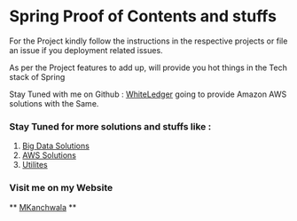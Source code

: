 # Spring Proof of Contents and stuffs


For the Project kindly follow the instructions in the respective projects or file an issue if you deployment related issues.

As per the Project features to add up, will provide you hot things in the Tech stack of Spring

Stay Tuned with me on Github : [WhiteLedger](https://github.com/mkanchwala/WhiteLedger.git) going to provide Amazon AWS solutions with the Same.

### Stay Tuned for more solutions and stuffs like : 
1. [Big Data Solutions](https://github.com/mkanchwala/BigData-Analytics.git)
2. [AWS Solutions](https://github.com/mkanchwala/aws-solutions.git)
3. [Utilites](https://github.com/mkanchwala/utilities.git)


### Visit me on my Website 

** [MKanchwala](http://mkanchwala.github.io) **

